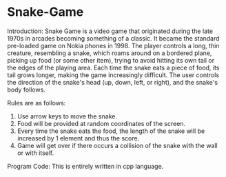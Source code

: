 # Snake-Game

Introduction:
Snake Game is a video game that originated during the late 1970s in arcades becoming something of a classic. It became the standard pre-loaded game on Nokia phones in 1998. The player controls a long, thin creature, resembling a snake, which roams around on a bordered plane, picking up food (or some other item), trying to avoid hitting its own tail or the edges of the playing area. Each time the snake eats a piece of food, its tail grows longer, making the game increasingly difficult. The user controls the direction of the snake's head (up, down, left, or right), and the snake's body follows.

Rules are as follows:
1. Use arrow keys to move the snake.
2. Food will be provided at random coordinates of the screen.
3. Every time the snake eats the food, the length of the snake will be increased by 1 element and thus the score.
4. Game will get over if there occurs a collision of the snake with the wall or with itself.

Program Code:
This is entirely written in cpp language.
